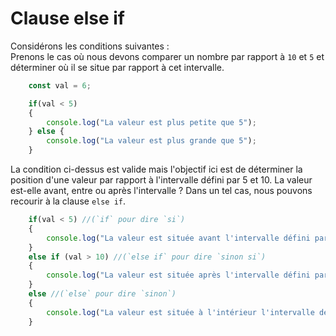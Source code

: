 # Clause else if
Considérons les conditions suivantes :   
Prenons le cas où nous devons comparer un nombre par rapport à `10` et `5` et déterminer où il se situe par rapport à cet intervalle.

```js
    const val = 6;

    if(val < 5)
    {
        console.log("La valeur est plus petite que 5");
    } else {
        console.log("La valeur est plus grande que 5");
    }
```

La condition ci-dessus est valide mais l'objectif ici est de déterminer la position d'une valeur par rapport à l'intervalle défini par 5 et 10. La valeur est-elle avant, entre ou après l'intervalle ? Dans un tel cas, nous pouvons recourir à la clause `else if`.

```js
    if(val < 5) //(`if` pour dire `si`)
    {
        console.log("La valeur est située avant l'intervalle défini par 5 et 10");
    } 
    else if (val > 10) //(`else if` pour dire `sinon si`)
    {
        console.log("La valeur est située après l'intervalle défini par 5 et 10");
    } 
    else //(`else` pour dire `sinon`)
    {
        console.log("La valeur est située à l'intérieur l'intervalle défini par 5 et 10");
    }
```